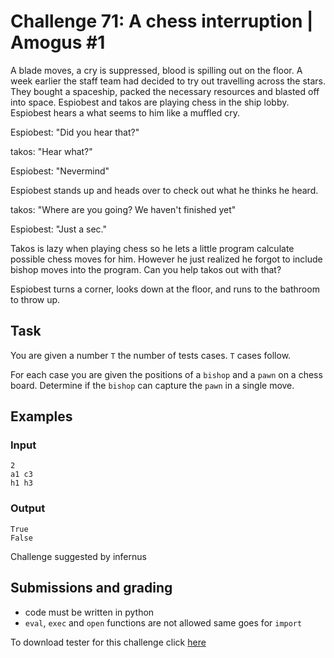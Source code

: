 # Challenge 71: A chess interruption | Amogus #1

A blade moves, a cry is suppressed, blood is spilling out on the floor. A week earlier the staff team had decided to try out travelling across the stars. They bought a spaceship, packed the necessary resources and blasted off into space. Espiobest and takos are playing chess in the ship lobby. Espiobest hears a what seems to him like a muffled cry.

Espiobest: "Did you hear that?"

takos: "Hear what?"

Espiobest: "Nevermind"

Espiobest stands up and heads over to check out what he thinks he heard.

takos: "Where are you going? We haven't finished yet"

Espiobest: "Just a sec."

Takos is lazy when playing chess so he lets a little program calculate possible chess moves for him. However he just realized he forgot to include bishop moves into the program. Can you help takos out with that?

Espiobest turns a corner, looks down at the floor, and runs to the bathroom to throw up.

## Task

You are given a number `T` the number of tests cases. `T` cases follow.

For each case you are given the positions of a `bishop` and a `pawn` on a chess board. Determine if the `bishop` can capture the `pawn` in a single move.

## Examples

### Input
```
2
a1 c3
h1 h3
```

### Output
```
True
False
```

Challenge suggested by infernus

## Submissions and grading

- code must be written in python
- `eval`, `exec` and `open` functions are not allowed same goes for `import`

To download tester for this challenge click [here](https://downgit.github.io/#/home?url=https://github.com/Pomroka/TWT_Challenges_Tester/tree/main/PreviousChallenges/Challenge_71)